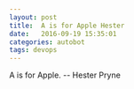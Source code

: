 ```yaml
---
layout: post
title:  A is for Apple Hester
date:   2016-09-19 15:35:01
categories: autobot
tags: devops
---
```


A is for Apple.
		-- Hester Pryne
